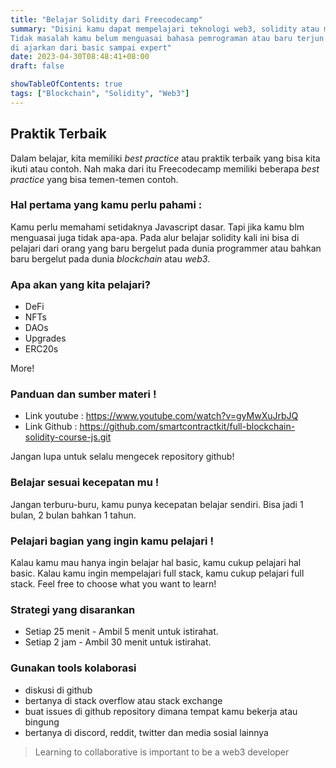 ```yaml
---
title: "Belajar Solidity dari Freecodecamp"
summary: "Disini kamu dapat mempelajari teknologi web3, solidity atau mungkin bahasa yang familiar blockchain. 
Tidak masalah kamu belum menguasai bahasa pemrograman atau baru terjun di dunia IT, karena pada tutorial kali ini akan 
di ajarkan dari basic sampai expert"
date: 2023-04-30T08:48:41+08:00
draft: false

showTableOfContents: true
tags: ["Blockchain", "Solidity", "Web3"]
---
```


## Praktik Terbaik
Dalam belajar, kita memiliki *best practice* atau praktik terbaik yang bisa kita ikuti atau contoh. Nah maka dari itu
Freecodecamp memiliki beberapa *best practice* yang bisa temen-temen contoh.

### Hal pertama yang kamu perlu pahami :
Kamu perlu memahami setidaknya Javascript dasar. Tapi jika kamu blm menguasai juga tidak apa-apa. Pada alur belajar solidity kali ini 
bisa di pelajari dari orang yang baru bergelut pada dunia programmer atau bahkan baru bergelut pada dunia *blockchain* atau *web3*.

### Apa akan yang kita pelajari?
- DeFi
- NFTs
- DAOs
- Upgrades
- ERC20s

 More!

### Panduan dan sumber materi ! 
- Link youtube : https://www.youtube.com/watch?v=gyMwXuJrbJQ
- Link Github : https://github.com/smartcontractkit/full-blockchain-solidity-course-js.git

Jangan lupa untuk selalu mengecek repository github!

### Belajar sesuai kecepatan mu !
Jangan terburu-buru, kamu punya kecepatan belajar sendiri. Bisa jadi 1 bulan, 2 bulan bahkan 1 tahun. 

### Pelajari bagian yang ingin kamu pelajari !
Kalau kamu mau hanya ingin belajar hal basic, kamu cukup pelajari hal basic. Kalau kamu ingin mempelajari full stack, kamu cukup pelajari full stack. Feel free to choose what you want to learn! 

### Strategi yang disarankan 
- Setiap 25 menit - Ambil 5 menit untuk istirahat.
- Setiap 2 jam - Ambil 30 menit untuk istirahat.

### Gunakan tools kolaborasi
- diskusi di github
- bertanya di stack overflow atau stack exchange
- buat issues di github repository dimana tempat kamu bekerja atau bingung
- bertanya di discord, reddit, twitter dan media sosial lainnya

> Learning to collaborative is important to be a web3 developer
